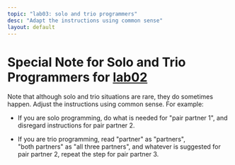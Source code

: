 ```yaml
---
topic: "lab03: solo and trio programmers"
desc: "Adapt the instructions using common sense"
layout: default
---
```



# Special Note for Solo and Trio Programmers for [lab02](/lab/lab02)

Note that although solo and trio situations are rare, they do sometimes happen.   Adjust the instructions using common sense.  For example:

* If you are solo programming, do what is needed for "pair partner 1", and disregard instructions for pair partner 2.

* If you are trio programming, read "partner" as "partners", "both&nbsp;partners" as "all&nbsp;three&nbsp;partners", and whatever is 
   suggested for pair&nbsp;partner&nbsp;2, repeat the step for pair&nbsp;partner&nbsp;3.

<div style="display:none;">
http://ucsb-cs56-f16.github.io/lab/lab03/solo_trio
</div>

